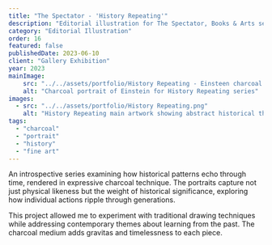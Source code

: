 ```yaml
---
title: "The Spectator - 'History Repeating'"
description: "Editorial illustration for The Spectator, Books & Arts section (charcoal)."
category: "Editorial Illustration"
order: 16
featured: false
publishedDate: 2023-06-10
client: "Gallery Exhibition"
year: 2023
mainImage:
    src: "../../assets/portfolio/History Repeating - Einsteen charcoal.png"
    alt: "Charcoal portrait of Einstein for History Repeating series"
images:
  - src: "../../assets/portfolio/History Repeating.png"
    alt: "History Repeating main artwork showing abstract historical themes"
tags:
  - "charcoal"
  - "portrait"
  - "history"
  - "fine art"
---
```


An introspective series examining how historical patterns echo through time, rendered in expressive charcoal technique. The portraits capture not just physical likeness but the weight of historical significance, exploring how individual actions ripple through generations.

This project allowed me to experiment with traditional drawing techniques while addressing contemporary themes about learning from the past. The charcoal medium adds gravitas and timelessness to each piece.
